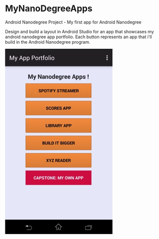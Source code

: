 # MyNanoDegreeApps
Android Nanodegree Project - My first app for Android Nanodegree

Design and build a layout in Android Studio for an app that showcases my android nanodegree app portfolio. Each button represents an app that i'll build in the Android Nanodegree program.

![ScreenShot1](https://raw.githubusercontent.com/theeheng/MyNanoDegreeApps/master/samples/demo1.jpg)
